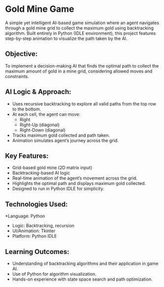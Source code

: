 # Gold Mine Game
A simple yet intelligent AI-based game simulation where an agent navigates through a gold mine grid to collect the maximum gold using backtracking algorithm. Built entirely in Python (IDLE environment), this project features step-by-step animation to visualize the path taken by the AI.

## Objective: ##
To implement a decision-making AI that finds the optimal path to collect the maximum amount of gold in a mine grid, considering allowed moves and constraints.

## AI Logic & Approach: ##
* Uses recursive backtracking to explore all valid paths from the top row to the bottom.
* At each cell, the agent can move:
  * Right
  * Right-Up (diagonal)
  * Right-Down (diagonal)
* Tracks maximum gold collected and path taken.
* Animation simulates agent’s journey across the grid.

## Key Features:
* Grid-based gold mine (2D matrix input)
* Backtracking-based AI logic
* Real-time animation of the agent’s movement across the grid.
* Highlights the optimal path and displays maximum gold collected.
* Designed to run in Python IDLE for simplicity.

## Technologies Used:
*Language: Python
* Logic: Backtracking, recursion
* UI/Animation: Tkinter 
* Platform: Python IDLE

## Learning Outcomes:
* Understanding of backtracking algorithms and their application in game AI.
* Use of Python for algorithm visualization.
* Hands-on experience with state space search and path optimization.


